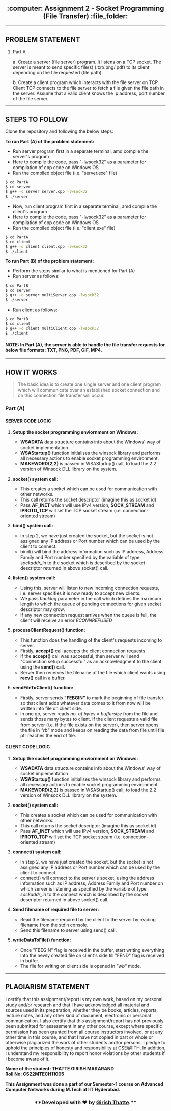 <h2 align="center">:computer: Assignment 2 - Socket Programming (File Transfer) :file_folder:</h2>

---

## PROBLEM STATEMENT

1.  Part A

    a. Create a server (file server) program. It listens on a TCP socket. The server is meant to send specific file(s) (.txt/.png/.pdf) to its client depending on the file requested (file path).

    b. Create a client program which interacts with the file server on TCP. Client TCP connects to the file server to fetch a file given the file path in the server. Assume that a valid client knows the ip address, port number of the file server.

---

## STEPS TO FOLLOW

Clone the repository and following the below steps:

**To run Part (A) of the problem statement:**

-   Run server program first in a separate terminal, amd compile the server's program
-   Here to compile the code, pass "-lwsock32" as a parameter for compilation of cpp code on Windows OS
-   Run the compiled object file (i.e. "server.exe" file)

```bash
$ cd PartA
$ cd server
$ g++ -o server server.cpp -lwsock32
$ ./server
```

-   Now, run client program first in a separate terminal, amd compile the client's program
-   Here to compile the code, pass "-lwsock32" as a parameter for compilation of cpp code on Windows OS
-   Run the compiled object file (i.e. "client.exe" file)

```bash
$ cd PartA
$ cd client
$ g++ -o client client.cpp -lwsock32
$ ./client
```

**To run Part (B) of the problem statement:**

-   Perform the steps similar to what is mentioned for Part (A)
-   Run server as follows:

```bash
$ cd PartB
$ cd server
$ g++ -o server multiServer.cpp -lwsock32
$ ./server
```

-   Run client as follows:

```bash
$ cd PartB
$ cd client
$ g++ -o client multiClient.cpp -lwsock32
$ ./client
```

#### NOTE: In Part (A), the server is able to handle the file transfer requests for below file formats: TXT, PNG, PDF, GIF, MP4.

---

## HOW IT WORKS

> The basic idea is to create one single server and one client program which will communicate over an established socket connection and on this connection file transfer will occur.

### Part (A)

#### SERVER CODE LOGIC

1. **Setup the socket programming enviornment on Windows:**

    - **WSADATA** data structure contains info about the Windows' way of socket implementation
    - **WSAStartup()** function initialises the winsock library and performs all necessary actions to enable socket programming environment.
    - **MAKEWORD(2,2)** is passed in WSAStartup() call, to load the 2.2 version of Winsock DLL library on the system.

2. **socket() system call:**

    - This creates a socket which can be used for communication with other networks.
    - This call returns the socket descriptor (imagine this as socket id)
    - Pass **AF_INET** which will use IPv4 version, **SOCK_STREAM** and **IPROTO_TCP** will set the TCP socket stream (i.e. connection-oriented stream)

3. **bind() system call:**
    - In step 2, we have just created the socket, but the socket is not assigned any IP address or Port number which can be used by the client to connect.
    - bind() will bind the address information such as IP address, Address Family and Port number specified by the variable of type _sockaddr_in_ to the socket which is described by the socket descriptor returned in above socket() call.
4. **listen() system call:**
    - Using this, server will listen to new incoming connection requests, i.e. server specifies it is now ready to accept new clients.
    - We pass _backlog_ parameter in the call which defines the maximum length to which the queue of pending connections for given socket descriptor may grow.
    - If any new connection request arrives when the queue is full, the client will receive an error _ECONNREFUSED_
5. **processClientRequest() function:**

    - This function does the handling of the client's requests incoming to server.
    - Firstly, **accept()** call accepts the client connection requests.
    - If the **accept()** call was successful, then server will send "Connection setup successful" as an acknowledgment to the client using the **send()** call.
    - Server then receives the filename of the file which client wants using **recv()** call in a buffer.

6. **sendFileToClient() function:**
    - Firstly, server sends **"FEBGIN"** to mark the beginning of file transfer so that client adds whatever data comes to it from now will be written into file on client side.
    - In one go, server reads _no. of bytes = buffersize_ from the file and sends those many bytes to client. If the client requests a valid file from server (i.e. if the file exists on the server), then server opens the file in _"rb"_ mode and keeps on reading the data from file until file ptr reaches the end of file.

#### CLIENT CODE LOGIC

1. **Setup the socket programming enviornment on Windows:**

    - **WSADATA** data structure contains info about the Windows' way of socket implementation
    - **WSAStartup()** function initialises the winsock library and performs all necessary actions to enable socket programming environment.
    - **MAKEWORD(2,2)** is passed in WSAStartup() call, to load the 2.2 version of Winsock DLL library on the system.

2. **socket() system call:**
    - This creates a socket which can be used for communication with other networks.
    - This call returns the socket descriptor (imagine this as socket id)
    - Pass **AF_INET** which will use IPv4 version, **SOCK_STREAM** and **IPROTO_TCP** will set the TCP socket stream (i.e. connection-oriented stream)
3. **connect() system call:**

    - In step 2, we have just created the socket, but the socket is not assigned any IP address or Port number which can be used by the client to connect.
    - connect() will connect to the server's socket, using the address information such as IP address, Address Family and Port number on which server is listening as specified by the variable of type _sockaddr_in_ to the connect which is described by the socket descriptor returned in above socket() call.

4. **Send filename of required file to server:**

    - Read the filename required by the client to the server by reading filename from the stdin console.
    - Send this filename to server using send() call.

5. **writeDataToFile() function:**
    - Once "FBEGIN" flag is received in the buffer, start writing everything into the newly created file on client's side till "FEND" flag is received in buffer.
    - The file for writing on client side is opened in _"wb"_ mode.

---

## PLAGIARISM STATEMENT

<p> I certify that this assignment/report is my own work, based on my personal study and/or research and that I have acknowledged all material and sources used in its preparation, whether they be books, articles, reports, lecture notes, and any other kind of document, electronic or personal communication. I also certify that this assignment/report has not previously been submitted for assessment in any other course, except where specific permission has been granted from all course instructors involved, or at any other time in this course, and that I have not copied in part or whole or otherwise plagiarized the work of other students and/or persons. I
pledge to uphold the principles of honesty and responsibility at CSE@IITH. In addition, I understand my responsibility to report honor violations by other students if I become aware of it. </p>

**Name of the student: THATTE GIRISH MAKARAND** <br>
**Roll No: CS22MTECH11005**

**This Assignment was done a part of our Semester-1 course on Advanced Computer Networks during M.Tech at IIT Hyderabad.**

<h3 align="center">**Developed with ❤️ by <a href="https://github.com/girishgr8">Girish Thatte</a>.**</h3>
